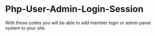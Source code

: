 # Php-User-Admin-Login-Session
With these codes you will be able to add member login or admin panel system to your site.

